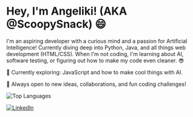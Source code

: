 <h1>Hey, I'm Angeliki! (AKA @ScoopySnack) 😄</h1> 

I'm an aspiring developer with a curious mind and a passion for Artificial Intelligence! 
Currently diving deep into Python, Java, and all things web development (HTML/CSS). When I'm not coding, I'm learning about AI, software testing, or figuring out how to make my code even cleaner. 😎

🌱 Currently exploring: JavaScript and how to make cool things with AI.

💬 Always open to new ideas, collaborations, and fun coding challenges! 

![Top Languages](https://github-readme-stats.vercel.app/api/top-langs/?username=ScoopySnack&layout=compact&theme=radical)  



[![LinkedIn](https://img.shields.io/badge/LinkedIn-Profile-blue)](https://www.linkedin.com/in/angelikinikolaou)








<!---
ScoopySnack/ScoopySnack is a ✨ special ✨ repository because its `README.md` (this file) appears on your GitHub profile.
You can click the Preview link to take a look at your changes.
--->
